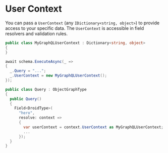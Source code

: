 # User Context

You can pass a `UserContext` (any `IDictionary<string, object>`) to provide access to your specific data.  The `UserContext` is accessible in field resolvers and validation rules.

```csharp
public class MyGraphQLUserContext : Dictionary<string, object>
{
}

await schema.ExecuteAsync(_ =>
{
  _.Query = "...";
  _.UserContext = new MyGraphQLUserContext();
});

public class Query : ObjectGraphType
{
  public Query()
  {
    Field<DroidType>(
      "hero",
      resolve: context =>
      {
        var userContext = context.UserContext as MyGraphQLUserContext;
        ...
      });
  }
}
```
